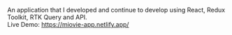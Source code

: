 An application that I developed and continue to develop using React, Redux Toolkit, RTK Query and API.
<br/>
Live Demo: https://miovie-app.netlify.app/
